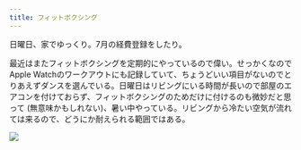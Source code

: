```yaml
---
title: フィットボクシング
---
```


日曜日、家でゆっくり。7月の経費登録をしたり。

最近はまたフィットボクシングを定期的にやっているので偉い。せっかくなのでApple Watchのワークアウトにも記録していて、ちょうどいい項目がないのでとりあえずダンスを選んでいる。日曜日はリビングにいる時間が長いので部屋のエアコンを付けておらず、フィットボクシングのためだけに付けるのも微妙だと思って (無意味かもしれない)、暑い中やっている。リビングから冷たい空気が流れては来るので、どうにか耐えられる範囲ではある。

![](https://photos.old.apkas.net/medium/202508/20250803-AR500166.webp)
